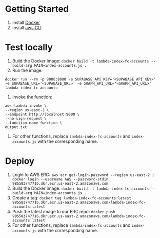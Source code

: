 # Getting Started
1. Install [Docker](https://docs.docker.com/get-started/)
1. Install [aws CLI](https://docs.aws.amazon.com/cli/v1/userguide/install-macos.html#awscli-install-osx-pip)

# Test locally
1. Build the Docker image: `docker build -t lambda-index-fc-accounts --build-arg MAIN=index-accounts.js .`
1. Run the image:
```
docker run --rm -p 9000:8080 -e SUPABASE_API_KEY='<SUPABASE_API_KEY>' -e SUPABASE_URL='<SUPABASE_URL>' -e GRAPH_API_URL='<GRAPH_API_URL>' lambda-index-fc-accounts
```
1. Invoke the function:
```
aws lambda invoke \
--region us-east-2 \
--endpoint http://localhost:9000 \
--no-sign-request \
--function-name function \
output.txt
```
1. For other functions, replace `lambda-index-fc-accounts` and `index-accounts.js` with the corresponding name.

# Deploy
1. Login to AWS ERC: `aws ecr get-login-password --region us-east-2 | docker login --username AWS --password-stdin 985583747716.dkr.ecr.us-east-2.amazonaws.com`
1. Build the Docker image: `docker build -t lambda-index-fc-accounts --build-arg MAIN=index-accounts.js .`
1. Create a tag: `docker tag lambda-index-fc-accounts:latest 985583747716.dkr.ecr.us-east-2.amazonaws.com/lambda-index-fc-accounts:latest`
1. Push the latest image to our ERC repo: `docker push 985583747716.dkr.ecr.us-east-2.amazonaws.com/lambda-index-fc-accounts:latest`
1. For other functions, replace `lambda-index-fc-accounts` and `index-accounts.js` with the corresponding name.
